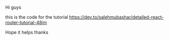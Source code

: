 Hi guys

this is the code for the tutorial https://dev.to/salehmubashar/detailed-react-router-tutorial-48im

Hope it helps 
thanks
